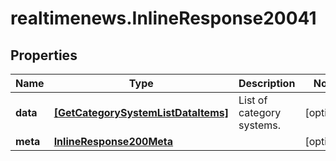 # realtimenews.InlineResponse20041

## Properties

Name | Type | Description | Notes
------------ | ------------- | ------------- | -------------
**data** | [**[GetCategorySystemListDataItems]**](GetCategorySystemListDataItems.md) | List of category systems. | [optional] 
**meta** | [**InlineResponse200Meta**](InlineResponse200Meta.md) |  | [optional] 


